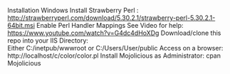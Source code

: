 Installation
    Windows
        Install Strawberry Perl : http://strawberryperl.com/download/5.30.2.1/strawberry-perl-5.30.2.1-64bit.msi
        Enable Perl Handler Mappings
            See Video for help: https://www.youtube.com/watch?v=G4dc4dHoXDg
        Download/clone this repo into your IIS Directory:  
            Either C:/inetpub/wwwroot or C:/Users/User/public
        Access on a browser: http://localhost/c/color/color.pl
        Install Mojolicious as Administrator: 
            cpan Mojolicious